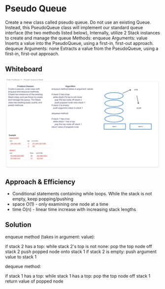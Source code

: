 # Pseudo Queue
Create a new class called pseudo queue.
Do not use an existing Queue.
Instead, this PseudoQueue class will implement our standard queue interface (the two methods listed below),
Internally, utilize 2 Stack instances to create and manage the queue
Methods:
enqueue
Arguments: value
Inserts a value into the PseudoQueue, using a first-in, first-out approach.
dequeue
Arguments: none
Extracts a value from the PseudoQueue, using a first-in, first-out approach.

## Whiteboard
![Pseudo Queue](stack_queue_pseudo.png)

## Approach & Efficiency
- Conditional statements containing while loops. While the stack is not empty, keep popping/pushing
- space O(1) - only examining one node at a time
- time O(n) - linear time increase with increasing stack lengths


## Solution

enqueue method (takes in argument: value):

if stack 2 has a top:
	while stack 2's top is not none:
		pop the top node off stack 2
		push popped node onto stack 1
if stack 2 is empty:
	push argument value to stack 1

dequeue method:

if stack 1 has a top:
	while stack 1 has a top:
		pop the top node off stack 1
return value of popped node
